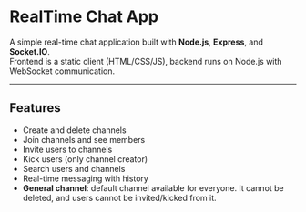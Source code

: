 # RealTime Chat App

A simple real-time chat application built with **Node.js**, **Express**, and **Socket.IO**.  
Frontend is a static client (HTML/CSS/JS), backend runs on Node.js with WebSocket communication.

---

## Features
- Create and delete channels  
- Join channels and see members  
- Invite users to channels  
- Kick users (only channel creator)  
- Search users and channels  
- Real-time messaging with history  
- **General channel**: default channel available for everyone. It cannot be deleted, and users cannot be invited/kicked from it.  
